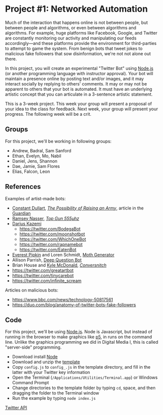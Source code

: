 # Project #1: Networked Automation

Much of the interaction that happens online is not between people, but between people and algorithms, or even between algorithms and algorithms. For example, huge platforms like Facebook, Google, and Twitter are constantly monitoring our activity and manipulating our feeds accordingly—and these platforms provide the environment for third-parties to attempt to game the system. From benign bots that tweet jokes to malicious fake followers that sow disinformation, we're not not alone out there.

In this project, you will create an experimental "Twitter Bot" using [Node.js](https://nodejs.org/en/) (or another programming language with instructor approval). Your bot will maintain a presence online by posting text and/or images, and it may interact socially by replying to others' comments. It may or may not be apparent to others that your bot is automated. It must have an underlying artistic concept that you can articulate in a 3-sentence artistic statement.

This is a 3-week project. This week your group will present a proposal of your idea to the class for feedback. Next week, your group will present your progress. The following week will be a crit.


## Groups

For this project, we'll be working in following groups:
- Andrew, Badral, Sam Sanford
- Ethan, Evelyn, Mo, Nabil
- Daniel, Jens, Shannon
- Dae, Jamie, Sam Flores
- Elias, Falcon, Leon


## References

Examples of artist-made bots:
- [Constant Dullart](https://www.constantdullaart.com/), [_The Possibility of Raising an Army_](http://army.cheap), article in the [Guardian](https://www.theguardian.com/artanddesign/2015/nov/09/army-for-hire-the-artist-employing-ghost-soldiers-to-invade-facebook-constant-dullaart)
- [Ramsey Nasser](https://nas.sr), [_Top Gun 555µhz_](https://nas.sr/555µhz/)
- [Darius Kazemi](http://tinysubversions.com)
    - https://twitter.com/BodegaBot
    - https://twitter.com/moonshotbot
    - https://twitter.com/WhichOneBot
    - https://twitter.com/rapnamebot
    - https://twitter.com/EatenBot
- [Everest Pipkin](https://everest-pipkin.com) and Loren Schmidt, [Moth Generator](https://twitter.com/mothgenerator)
- Allison Parrish, [Deep Question Bot](https://twitter.com/deepquestionbot)
- Brian House and [Kyle McDonald](http://kylemcdonald.net), [_Conversnitch_](https://brianhouse.net/works/conversnitch/)
- https://twitter.com/greatartbot
- https://twitter.com/tinycarebot
- https://twitter.com/infinite_scream

Articles on malicious bots:
- https://www.bbc.com/news/technology-50817561
- https://duo.com/blog/anatomy-of-twitter-bots-fake-followers


## Code

For this project, we'll be using [Node.js](https://nodejs.org/en/). Node is Javascript, but instead of running in the browser to make graphics like [p5](https://p5js.org), in runs on the command line. Unlike the graphics programming we did in Digital Media I, this is called "server-side" programming.

- Download install [Node](https://nodejs.org/en/download/)
- Download and unzip the [template](https://brianhouse.github.io/networked_automation)
- Copy `config.js` to `config_.js` in the template directory, and fill in the latter with your Twitter key information
- Open the Terminal (`/Applications/Utilities/Terminal.app`) or Windows Command Prompt
- Change directories to the template folder by typing `cd`, space, and then dragging the folder to the Terminal window
- Run the example by typing `node index.js`


[Twitter API](https://developer.twitter.com/en/docs/api-reference-index)
